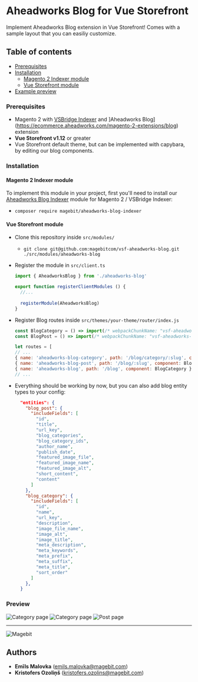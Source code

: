 # Aheadworks Blog for Vue Storefront
Implement Aheadworks Blog extension in Vue Storefront! Comes with a sample layout that you can easiliy customize.

## Table of contents
* [Prerequisites](#prerequisites)
* [Installation](#installation)
  * [Magento 2 Indexer module](#magento-2-indexer-module)
  * [Vue Storefront module](#vue-storefront-module)
* [Example preview](#preview)
  
### Prerequisites
* Magento 2 with [VSBridge Indexer](https://github.com/DivanteLtd/magento2-vsbridge-indexer) and ]Aheadworks Blog](https://ecommerce.aheadworks.com/magento-2-extensions/blog) extension
* **Vue Storefront v1.12** or greater
* Vue Storefront default theme, but can be implemented with capybara, by editing our blog components.
  
### Installation

#### Magento 2 Indexer module
To implement this module in your project, first you'll need to install our [Aheadworks Blog Indexer](https://github.com/magebitcom/vsf-aheadworks-blog-indexer) module for Magento 2 / VSBridge Indexer:
  * `composer require magebit/aheadworks-blog-indexer`
  
#### Vue Storefront module
  * Clone this repository inside `src/modules/`
    * `git clone git@github.com:magebitcom/vsf-aheadworks-blog.git ./src/modules/aheadworks-blog`
  * Register the module in `src/client.ts`
    ```js
    import { AheadworksBlog } from './aheadworks-blog'
    
    export function registerClientModules () {
      //...
      
      registerModule(AheadworksBlog)
    }

    ```
  * Register Blog routes inside `src/themes/your-theme/router/index.js` 
    ```js
    const BlogCategory = () => import(/* webpackChunkName: "vsf-aheadworks-blog-category" */ 'src/modules/aheadworks-blog/pages/BlogCategory.vue')
    const BlogPost = () => import(/* webpackChunkName: "vsf-aheadworks-blog-post" */ 'src/modules/aheadworks-blog/pages/BlogPost.vue')
    
    let routes = [
    // ...
    { name: 'aheadworks-blog-category', path: '/blog/category/:slug', component: BlogCategory },
    { name: 'aheadworks-blog-post', path: '/blog/:slug', component: BlogPost },
    { name: 'aheadworks-blog', path: '/blog', component: BlogCategory },
    // ...
    ```
  
  * Everything should be working by now, but you can also add blog entity types to your config:
    ```json
      "entities": {
        "blog_post": {
          "includeFields": [
            "id",
            "title",
            "url_key",
            "blog_categories",
            "blog_category_ids",
            "author_name",
            "publish_date",
            "featured_image_file",
            "featured_image_name",
            "featured_image_alt",
            "short_content",
            "content"
          ]
        },
        "blog_category": {
          "includeFields": [
            "id",
            "name",
            "url_key",
            "description",
            "image_file_name",
            "image_alt",
            "image_title",
            "meta_description",
            "meta_keywords",
            "meta_prefix",
            "meta_suffix",
            "meta_title",
            "sort_order"
          ]
        },
      }
    ```
### Preview
![Category page](https://i.imgur.com/pxyoGyy.png)
![Category page](https://i.imgur.com/cEh6juA.png)
![Post page](https://i.imgur.com/CtWYApJ.png)

---

![Magebit](https://magebit.com/img/magebit-logo-2x.png)


## Authors

* **Emīls Malovka** (emils.malovka@magebit.com)
* **Kristofers Ozoliņš** (kristofers.ozolins@magebit.com)




